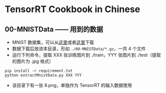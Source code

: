 # TensorRT Cookbook in Chinese

## 00-MNISTData —— 用到的数据
+ MNIST 数据集，可以从[这里](http://yann.lecun.com/exdb/mnist/)或者[这里](https://storage.googleapis.com/cvdf-datasets/mnist/)下载
+ 数据下载后放进本目录，形如 `./00-MNISTData/*.gz`，一共 4 个文件
+ 运行下列命令，提取 XXX 张训练图片到 ./train，YYY 张图片到 ./test（提取的图片为 .jpg 格式）
```shell
pip install -r requirement.txt
python extractMnistData.py XXX YYY
```
+ 该目录下有一张 8.png，单独作为 TensorRT 的输入数据使用

